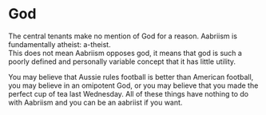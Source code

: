 # God

The central tenants make no mention of God for a reason.  Aabriism is fundamentally atheist: a-theist.  
This does not mean Aabriism opposes god, it means that god is such a poorly defined and personally variable concept
that it has little utility.

You may believe that Aussie rules football is better than American football, you may believe in an omipotent God, or you 
may believe that you made the perfect cup of tea last Wednesday.  All of these things have nothing to do with Aabriism and you
can be an aabriist if you want.

